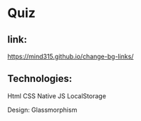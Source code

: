 # Quiz

link:
------
https://mind315.github.io/change-bg-links/

Technologies:
------
 Html CSS Native JS LocalStorage

Design: Glassmorphism
